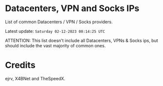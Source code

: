 # Datacenters, VPN and Socks IPs
 
List of common Datacenters / VPN / Socks providers. 

Latest update: `Saturday 02-12-2023 00:14:25 UTC` 

ATTENTION: This list doesn't include all Datacenters, VPNs & Socks ips, 
but should include the vast majority of common ones.

# Credits
ejrv, X4BNet and TheSpeedX.
